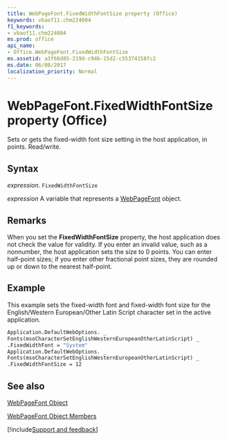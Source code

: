 ```yaml
---
title: WebPageFont.FixedWidthFontSize property (Office)
keywords: vbaof11.chm224004
f1_keywords:
- vbaof11.chm224004
ms.prod: office
api_name:
- Office.WebPageFont.FixedWidthFontSize
ms.assetid: a3f68d85-219d-c94b-15d2-c55374158fc2
ms.date: 06/08/2017
localization_priority: Normal
---
```



# WebPageFont.FixedWidthFontSize property (Office)

Sets or gets the fixed-width font size setting in the host application, in points. Read/write.


## Syntax

_expression_. `FixedWidthFontSize`

_expression_ A variable that represents a [WebPageFont](Office.WebPageFont.md) object.


## Remarks

When you set the  **FixedWidthFontSize** property, the host application does not check the value for validity. If you enter an invalid value, such as a nonnumber, the host application sets the size to 0 points. You can enter half-point sizes; if you enter other fractional point sizes, they are rounded up or down to the nearest half-point.


## Example

This example sets the fixed-width font and fixed-width font size for the English/Western European/Other Latin Script character set in the active application.


```vb
Application.DefaultWebOptions. _ 
Fonts(msoCharacterSetEnglishWesternEuropeanOtherLatinScript) _ 
.FixedWidthFont = "System" 
Application.DefaultWebOptions. _ 
Fonts(msoCharacterSetEnglishWesternEuropeanOtherLatinScript) _ 
.FixedWidthFontSize = 12
```


## See also


[WebPageFont Object](Office.WebPageFont.md)



[WebPageFont Object Members](./overview/Library-Reference/webpagefont-members-office.md)

[!include[Support and feedback](~/includes/feedback-boilerplate.md)]